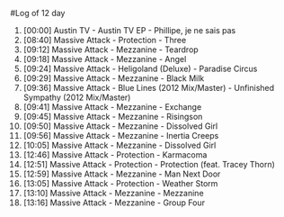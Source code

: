 #Log of 12 day

1. [00:00] Austin TV - Austin TV EP - Phillipe, je ne sais pas
1. [08:40] Massive Attack - Protection - Three
1. [09:12] Massive Attack - Mezzanine - Teardrop
1. [09:18] Massive Attack - Mezzanine - Angel
1. [09:24] Massive Attack - Heligoland (Deluxe) - Paradise Circus
1. [09:29] Massive Attack - Mezzanine - Black Milk
1. [09:36] Massive Attack - Blue Lines (2012 Mix/Master) - Unfinished Sympathy (2012 Mix/Master)
1. [09:41] Massive Attack - Mezzanine - Exchange
1. [09:45] Massive Attack - Mezzanine - Risingson
1. [09:50] Massive Attack - Mezzanine - Dissolved Girl
1. [09:56] Massive Attack - Mezzanine - Inertia Creeps
1. [10:05] Massive Attack - Mezzanine - Dissolved Girl
1. [12:46] Massive Attack - Protection - Karmacoma
1. [12:51] Massive Attack - Protection - Protection (feat. Tracey Thorn)
1. [12:59] Massive Attack - Mezzanine - Man Next Door
1. [13:05] Massive Attack - Protection - Weather Storm
1. [13:10] Massive Attack - Mezzanine - Mezzanine
1. [13:16] Massive Attack - Mezzanine - Group Four
